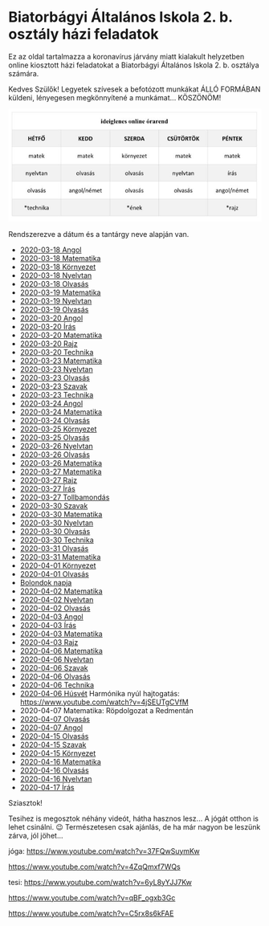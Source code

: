 # Biatorbágyi Általános Iskola 2. b. osztály házi feladatok

Ez az oldal tartalmazza a koronavírus járvány miatt kialakult helyzetben
online kiosztott házi feladatokat a Biatorbágyi Általános Iskola 2. b. osztálya
számára.

Kedves Szülők!
Legyetek szívesek a befotózott munkákat ÁLLÓ FORMÁBAN küldeni, lényegesen megkönnyítené a munkámat... KÖSZÖNÖM!

![Órarend](orarend.jpg)

Rendszerezve a dátum és a tantárgy neve alapján van.

* [2020-03-18 Angol](2020-03-18-angol.md)
* [2020-03-18 Matematika](2020-03-18-matematika.md)
* [2020-03-18 Környezet](2020-03-18-kornyezet.md)
* [2020-03-18 Nyelvtan](2020-03-18-nyelvtan.md)
* [2020-03-18 Olvasás](2020-03-18-olvasas.md)
* [2020-03-19 Matematika](2020-03-19-matematika.md)
* [2020-03-19 Nyelvtan](2020-03-19-nyelvtan.md)
* [2020-03-19 Olvasás](2020-03-19-olvasas.md)
* [2020-03-20 Angol](2020-03-20-angol.md)
* [2020-03-20 Írás](2020-03-20-iras.md)
* [2020-03-20 Matematika](2020-03-20-matematika.md)
* [2020-03-20 Rajz](2020-03-20-rajz.md)
* [2020-03-20 Technika](2020-03-20-technika.md)
* [2020-03-23 Matematika](2020-03-23-matematika.md)
* [2020-03-23 Nyelvtan](2020-03-23-nyelvtan.md)
* [2020-03-23 Olvasás](2020-03-23-olvasas.md)
* [2020-03-23 Szavak](2020-03-23-szavak.md)
* [2020-03-23 Technika](2020-03-23-technika.md)
* [2020-03-24 Angol](2020-03-24-angol.md)
* [2020-03-24 Matematika](2020-03-24-matematika.md)
* [2020-03-24 Olvasás](2020-03-24-olvasas.md)
* [2020-03-25 Környezet](2020-03-25-kornyezet.md)
* [2020-03-25 Olvasás](2020-03-25-olvasas.md)
* [2020-03-26 Nyelvtan](2020-03-26-nyelvtan.md)
* [2020-03-26 Olvasás](2020-03-26-olvasas.md)
* [2020-03-26 Matematika](2020-03-26-matematika.md)
* [2020-03-27 Matematika](2020-03-27-matematika.md)
* [2020-03-27 Rajz](2020-03-27-rajz.md)
* [2020-03-27 Írás](2020-03-27-iras.md)
* [2020-03-27 Tollbamondás](2020-03-27-tollbamondas.md)
* [2020-03-30 Szavak](2020-03-30-szavak.md)
* [2020-03-30 Matematika](2020-03-30-matematika.md)
* [2020-03-30 Nyelvtan](2020-03-30-nyelvtan.md)
* [2020-03-30 Olvasás](2020-03-30-olvasas.md)
* [2020-03-30 Technika](2020-03-30-technika.md)
* [2020-03-31 Olvasás](2020-03-31-olvasas.pdf)
* [2020-03-31 Matematika](2020-03-31-matematika.md)
* [2020-04-01 Környezet](2020-04-01-kornyezet.md)
* [2020-04-01 Olvasás](2020-04-01-olvasas.md)
* [Bolondok napja](2020-04-01-bolondok-napja.pdf)
* [2020-04-02 Matematika](2020-04-02-matematika.md)
* [2020-04-02 Nyelvtan](2020-04-02-nyelvtan.md)
* [2020-04-02 Olvasás](2020-04-02-olvasas.md)
* [2020-04-03 Angol](2020-04-03-angol.md)
* [2020-04-03 Írás](2020-04-03-iras.md)
* [2020-04-03 Matematika](2020-04-03-matematika.md)
* [2020-04-03 Rajz](2020-04-03-rajz.md)
* [2020-04-06 Matematika](2020-04-06-matematika.md)
* [2020-04-06 Nyelvtan](2020-04-06-nyelvtan.md)
* [2020-04-06 Szavak](2020-04-06-szavak.md)
* [2020-04-06 Olvasás](2020-04-06-olvasas.md)
* [2020-04-06 Technika](2020-04-06-technika.pdf)
* [2020-04-06 Húsvét](2020-04-06-husvet.pdf) Harmónika nyúl hajtogatás: https://www.youtube.com/watch?v=4jSEUTgCVfM
* 2020-04-07 Matematika: Röpdolgozat a Redmentán
* [2020-04-07 Olvasás](2020-04-07-olvasas.md)
* [2020-04-07 Angol](2020-04-07-angol.md)
* [2020-04-15 Olvasás](2020-04-15-olvasas.md)
* [2020-04-15 Szavak](2020-04-15-szavak.jpg)
* [2020-04-15 Környezet](2020-04-15-kornyezet.md)
* [2020-04-16 Matematika](2020-04-16-matematika.md)
* [2020-04-16 Olvasás](2020-04-16-olvasas.md)
* [2020-04-16 Nyelvtan](2020-04-16-nyelvtan.md)
* [2020-04-17 Írás](2020-04-17-iras.md)


Sziasztok!

Tesihez is megosztok néhány videót, hátha hasznos lesz... A jógát otthon is lehet csinálni. 😉
Természetesen csak ajánlás, de ha már nagyon be leszünk zárva, jól jöhet...

jóga: https://www.youtube.com/watch?v=37FQwSuymKw

https://www.youtube.com/watch?v=4ZqQmxf7WQs

tesi: https://www.youtube.com/watch?v=6yL8yYJJ7Kw

https://www.youtube.com/watch?v=qBF_ogxb3Gc

https://www.youtube.com/watch?v=C5rx8s6kFAE
